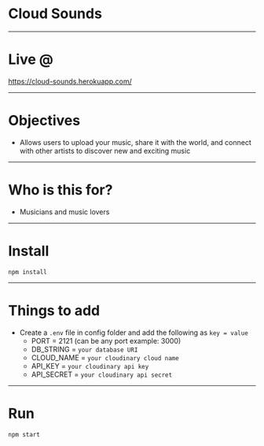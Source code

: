 # Cloud Sounds

---

# Live @

https://cloud-sounds.herokuapp.com/

---

# Objectives

- Allows users to upload your music, share it with the world, and connect with other artists to discover new and exciting music

---

# Who is this for?

- Musicians and music lovers

---

# Install

`npm install`

---

# Things to add

- Create a `.env` file in config folder and add the following as `key = value`
  - PORT = 2121 (can be any port example: 3000)
  - DB_STRING = `your database URI`
  - CLOUD_NAME = `your cloudinary cloud name`
  - API_KEY = `your cloudinary api key`
  - API_SECRET = `your cloudinary api secret`

---

# Run

`npm start`
